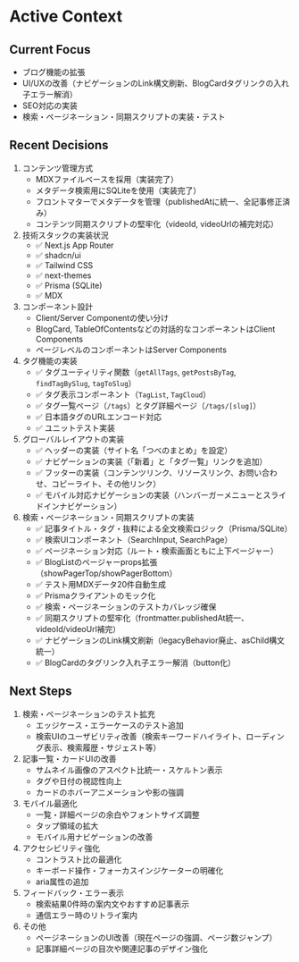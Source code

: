 # Active Context

## Current Focus
- ブログ機能の拡張
- UI/UXの改善（ナビゲーションのLink構文刷新、BlogCardタグリンクの入れ子エラー解消）
- SEO対応の実装
- 検索・ページネーション・同期スクリプトの実装・テスト

## Recent Decisions
1. コンテンツ管理方式
   - MDXファイルベースを採用（実装完了）
   - メタデータ検索用にSQLiteを使用（実装完了）
   - フロントマターでメタデータを管理（publishedAtに統一、全記事修正済み）
   - コンテンツ同期スクリプトの堅牢化（videoId, videoUrlの補完対応）
2. 技術スタックの実装状況
   - ✅ Next.js App Router
   - ✅ shadcn/ui
   - ✅ Tailwind CSS
   - ✅ next-themes
   - ✅ Prisma (SQLite)
   - ✅ MDX
3. コンポーネント設計
   - Client/Server Componentの使い分け
   - BlogCard, TableOfContentsなどの対話的なコンポーネントはClient Components
   - ページレベルのコンポーネントはServer Components
4. タグ機能の実装
   - ✅ タグユーティリティ関数（`getAllTags`, `getPostsByTag`, `findTagBySlug`, `tagToSlug`）
   - ✅ タグ表示コンポーネント（`TagList`, `TagCloud`）
   - ✅ タグ一覧ページ（`/tags`）とタグ詳細ページ（`/tags/[slug]`）
   - ✅ 日本語タグのURLエンコード対応
   - ✅ ユニットテスト実装
5. グローバルレイアウトの実装
   - ✅ ヘッダーの実装（サイト名「つべのまとめ」を設定）
   - ✅ ナビゲーションの実装（「新着」と「タグ一覧」リンクを追加）
   - ✅ フッターの実装（コンテンツリンク、リソースリンク、お問い合わせ、コピーライト、その他リンク）
   - ✅ モバイル対応ナビゲーションの実装（ハンバーガーメニューとスライドインナビゲーション）
6. 検索・ページネーション・同期スクリプトの実装
   - ✅ 記事タイトル・タグ・抜粋による全文検索ロジック（Prisma/SQLite）
   - ✅ 検索UIコンポーネント（SearchInput, SearchPage）
   - ✅ ページネーション対応（ルート・検索画面ともに上下ページャー）
   - ✅ BlogListのページャーprops拡張（showPagerTop/showPagerBottom）
   - ✅ テスト用MDXデータ20件自動生成
   - ✅ Prismaクライアントのモック化
   - ✅ 検索・ページネーションのテストカバレッジ確保
   - ✅ 同期スクリプトの堅牢化（frontmatter.publishedAt統一、videoId/videoUrl補完）
   - ✅ ナビゲーションのLink構文刷新（legacyBehavior廃止、asChild構文統一）
   - ✅ BlogCardのタグリンク入れ子エラー解消（button化）

## Next Steps
1. 検索・ページネーションのテスト拡充
   - エッジケース・エラーケースのテスト追加
   - 検索UIのユーザビリティ改善（検索キーワードハイライト、ローディング表示、検索履歴・サジェスト等）
2. 記事一覧・カードUIの改善
   - サムネイル画像のアスペクト比統一・スケルトン表示
   - タグや日付の視認性向上
   - カードのホバーアニメーションや影の強調
3. モバイル最適化
   - 一覧・詳細ページの余白やフォントサイズ調整
   - タップ領域の拡大
   - モバイル用ナビゲーションの改善
4. アクセシビリティ強化
   - コントラスト比の最適化
   - キーボード操作・フォーカスインジケーターの明確化
   - aria属性の追加
5. フィードバック・エラー表示
   - 検索結果0件時の案内文やおすすめ記事表示
   - 通信エラー時のリトライ案内
6. その他
   - ページネーションのUI改善（現在ページの強調、ページ数ジャンプ）
   - 記事詳細ページの目次や関連記事のデザイン強化